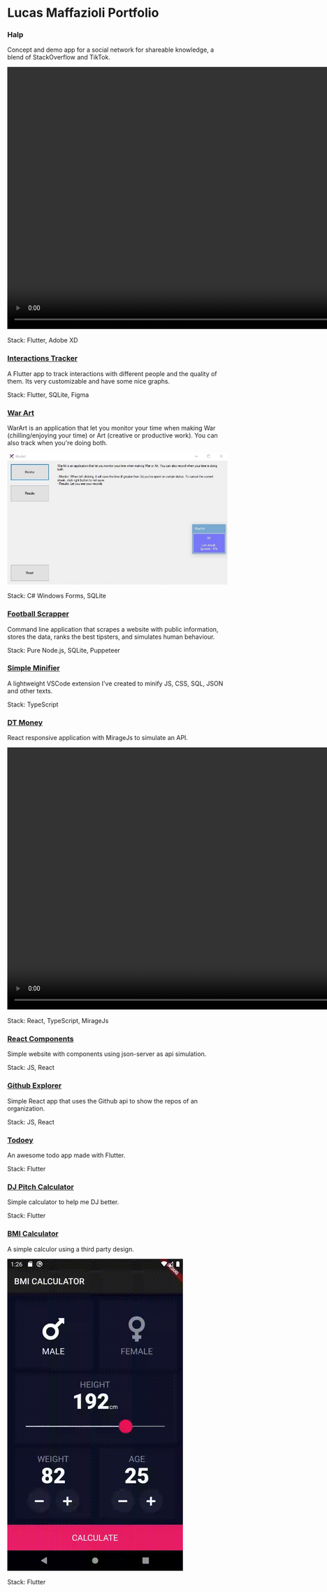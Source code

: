 # Lucas Maffazioli Portfolio

### Halp

Concept and demo app for a social network for shareable knowledge, a blend of StackOverflow and TikTok.

<video height="600" muted autoplay controls>
    <source src="assets/videos/halp_preview.mp4" type="video/mp4">
</video>

Stack: Flutter, Adobe XD

### [Interactions Tracker](https://github.com/lucasmaffazioli/cold_app)

A Flutter app to track interactions with different people and the quality of them. Its very customizable and have some nice graphs.

Stack: Flutter, SQLite, Figma

### [War Art](https://github.com/lucasmaffazioli/WarArt)

WarArt is an application that let you monitor your time when making War (chilling/enjoying your time) or Art (creative or productive work). You can also track when you're doing both.

![Preview](https://github.com/lucasmaffazioli/WarArt/raw/master/Assets/Screenshot.jpg?raw=true)

Stack: C# Windows Forms, SQLite

### [Football Scrapper](https://github.com/lucasmaffazioli/FootballScrapper)

Command line application that scrapes a website with public information, stores the data, ranks the best tipsters, and simulates human behaviour.

Stack: Pure Node.js, SQLite, Puppeteer

### [Simple Minifier](https://github.com/lucasmaffazioli/SimpleMinifier)

A lightweight VSCode extension I've created to minify JS, CSS, SQL, JSON and other texts.

Stack: TypeScript

### [DT Money](https://github.com/lucasmaffazioli/dt-money)

React responsive application with MirageJs to simulate an API.

<video height="600" muted autoplay controls>
    <source src="assets/videos/dtmoney_preview.mp4" type="video/mp4">
</video>

Stack: React, TypeScript, MirageJs

### [React Components](https://github.com/lucasmaffazioli/desafio-rocketseat-componetizando)

Simple website with components using json-server as api simulation.

Stack: JS, React

### [Github Explorer](https://github.com/lucasmaffazioli/github-explorer)

Simple React app that uses the Github api to show the repos of an organization.

Stack: JS, React

### [Todoey](https://github.com/lucasmaffazioli/Flutter_Todoey)

An awesome todo app made with Flutter.

Stack: Flutter

### [DJ Pitch Calculator](https://github.com/lucasmaffazioli/Flutter_Pitch_Calculator)

Simple calculator to help me DJ better.

Stack: Flutter

### [BMI Calculator](https://github.com/lucasmaffazioli/flutter_bmi_calculator)

A simple calculor using a third party design.

![Preview](assets\gifs\BmiCalculator.gif)

Stack: Flutter
